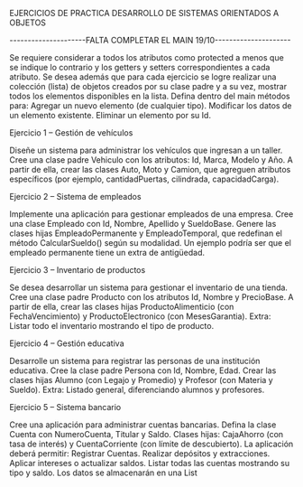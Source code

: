 EJERCICIOS DE PRACTICA 
DESARROLLO DE SISTEMAS ORIENTADOS A OBJETOS

---------------------FALTA COMPLETAR EL MAIN 19/10---------------------

Se requiere considerar a todos los atributos como protected a menos que se indique lo contrario y 
los getters y setters correspondientes a cada atributo.
 Se desea además que para cada ejercicio se logre realizar una colección (lista) de objetos creados 
por su clase padre y a su vez, mostrar todos los elementos disponibles en la lista. 
Defina dentro del main métodos para: 
Agregar un nuevo elemento (de cualquier tipo).
 Modificar los datos de un elemento existente.
 Eliminar un elemento por su Id.
 
 Ejercicio 1 – Gestión de vehículos
 
 Diseñe un sistema para administrar los vehículos que ingresan a un taller.
 Cree una clase padre Vehiculo con los atributos: Id, Marca, Modelo y Año.
 A partir de ella, crear las clases Auto, Moto y Camion, que agreguen atributos específicos (por 
ejemplo, cantidadPuertas, cilindrada, capacidadCarga).

 Ejercicio 2 – Sistema de empleados
 
 Implemente una aplicación para gestionar empleados de una empresa.
 Cree una clase Empleado con Id, Nombre, Apellido y SueldoBase.
 Genere las clases hijas EmpleadoPermanente y EmpleadoTemporal, que redefinan el método 
CalcularSueldo() según su modalidad. Un ejemplo podría ser que el empleado permanente tiene un 
extra de antigüedad. 

Ejercicio 3 – Inventario de productos

 Se desea desarrollar un sistema para gestionar el inventario de una tienda.
 Cree una clase padre Producto con los atributos Id, Nombre y PrecioBase.
 A partir de ella, crear las clases hijas ProductoAlimenticio (con FechaVencimiento) y 
ProductoElectronico (con MesesGarantia).
 Extra:
 Listar todo el inventario mostrando el tipo de producto.
 
 Ejercicio 4 – Gestión educativa
 
 Desarrolle un sistema para registrar las personas de una institución educativa.
 Cree la clase padre Persona con Id, Nombre, Edad.
 Crear las clases hijas Alumno (con Legajo y Promedio) y Profesor (con Materia y Sueldo).
 Extra:
 Listado general, diferenciando alumnos y profesores.
 
Ejercicio 5 – Sistema bancario

 Cree una aplicación para administrar cuentas bancarias.
 Defina la clase Cuenta con NumeroCuenta, Titular y Saldo.
 Clases hijas: CajaAhorro (con tasa de interés) y CuentaCorriente (con límite de descubierto).
 La aplicación deberá permitir:
 Registrar Cuentas.
 Realizar depósitos y extracciones.
 Aplicar intereses o actualizar saldos.
 Listar todas las cuentas mostrando su tipo y saldo.
 Los datos se almacenarán en una List<Cuenta>

